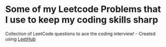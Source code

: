 # Some of my Leetcode Problems that I use to keep my coding skills sharp
Collection of LeetCode questions to ace the coding interview! - Created using [LeetHub](https://github.com/QasimWani/LeetHub)
